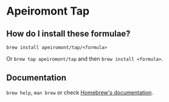 # Apeiromont Tap

## How do I install these formulae?

`brew install apeiromont/tap/<formula>`

Or `brew tap apeiromont/tap` and then `brew install <formula>`.

## Documentation

`brew help`, `man brew` or check [Homebrew's documentation](https://docs.brew.sh).
